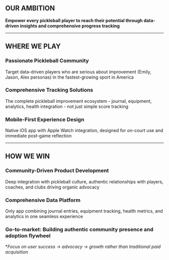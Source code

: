 ## OUR AMBITION

**Empower every pickleball player to reach their potential through data-driven insights and comprehensive progress tracking**

---

## WHERE WE PLAY

### Passionate Pickleball Community
Target data-driven players who are serious about improvement (Emily, Jason, Alex personas) in the fastest-growing sport in America

### Comprehensive Tracking Solutions
The complete pickleball improvement ecosystem - journal, equipment, analytics, health integration - not just simple score tracking

### Mobile-First Experience Design
Native iOS app with Apple Watch integration, designed for on-court use and immediate post-game reflection

---

## HOW WE WIN

### Community-Driven Product Development
Deep integration with pickleball culture, authentic relationships with players, coaches, and clubs driving organic advocacy

### Comprehensive Data Platform
Only app combining journal entries, equipment tracking, health metrics, and analytics in one seamless experience

### **Go-to-market: Building authentic community presence and adoption flywheel**

**Focus on user success → advocacy → growth rather than traditional paid acquisition*
